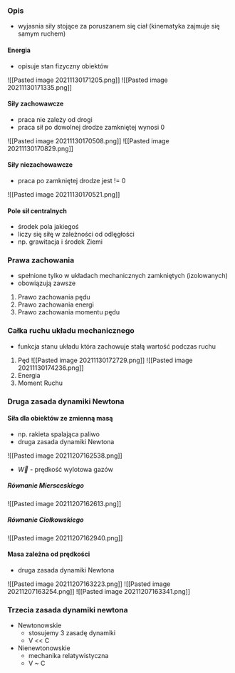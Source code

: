 ### Opis
- wyjasnia siły stojące za poruszanem się ciał (kinematyka zajmuje się samym ruchem)

#### Energia
- opisuje stan fizyczny obiektów

![[Pasted image 20211130171205.png]]
![[Pasted image 20211130171335.png]]

#### Siły zachowawcze
- praca nie zależy od drogi
- praca sił po dowolnej drodze zamkniętej wynosi 0

![[Pasted image 20211130170508.png]]
![[Pasted image 20211130170829.png]]

#### Siły niezachowawcze
- praca po zamkniętej drodze jest != 0

![[Pasted image 20211130170521.png]]

#### Pole sił centralnych
- środek pola jakiegoś
- liczy się siłę w zależności od odlęgłości
- np. grawitacja i środek Ziemi

### Prawa zachowania
- spełnione tylko w układach mechanicznych zamkniętych (izolowanych)
- obowiązują zawsze

1. Prawo zachowania pędu
2. Prawo zachowania energi
3. Prawo zachowania momentu pędu

### Całka ruchu układu mechanicznego
- funkcja stanu układu która zachowuje stałą wartość podczas ruchu

1. Pęd
	![[Pasted image 20211130172729.png]]
	![[Pasted image 20211130174236.png]]
1. Energia
2. Moment Ruchu

### Druga zasada dynamiki Newtona
#### Siła dla obiektów ze zmienną masą
- np. rakieta spalająca paliwo
- druga zasada dynamiki Newtona

![[Pasted image 20211207162538.png]]
- $\overrightarrow{W}$ - prędkość wylotowa gazów

##### Równanie Miersceskiego
![[Pasted image 20211207162613.png]]

##### Równanie Ciołkowskiego
![[Pasted image 20211207162940.png]]

#### Masa zależna od prędkości
- druga zasada dynamiki Newtona

![[Pasted image 20211207163223.png]]
![[Pasted image 20211207163254.png]]
![[Pasted image 20211207163341.png]]

### Trzecia zasada dynamiki newtona
- Newtonowskie
	- stosujemy 3 zasadę dynamiki
	- V << C
- Nienewtonowskie
	- mechanika relatywistyczna
	- V ~ C